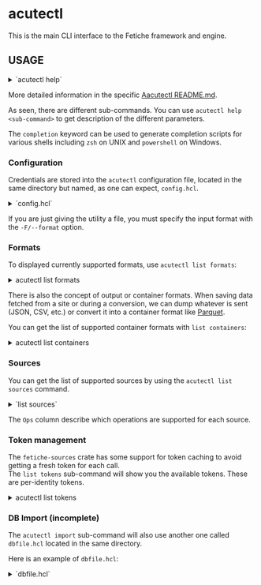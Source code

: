 # acutectl

This is the main CLI interface to the Fetiche framework and engine.

## USAGE

<details>
<summary>`acutectl help`</summary>

```text
$ acutectl
CLI utility to fetch data.

Usage: acutectl [OPTIONS] <COMMAND>

Commands:
  completion  Generate Completion stuff
  fetch       Fetch data from specified site
  import      Import into InfluxDB (WIP)
  list        List information about formats and sources
  stream      Stream from a source
  version     List all package versions
  help        Print this message or the help of the given subcommand(s)

Options:
  -c, --config <CONFIG>  configuration file
  -D, --debug            debug mode
  -o, --output <OUTPUT>  Output file
  -v, --verbose...       Verbose mode
  -h, --help             Print help
```

</details>

More detailed information in the specific [Aacutectl README.md](acutectl/README.md).

As seen, there are different sub-commands. You can use `acutectl help <sub-command>`  to get description of the
different parameters.

The `completion` keyword can be used to generate completion scripts for various shells including `zsh` on UNIX
and `powershell` on Windows.

### Configuration

Credentials are stored into the `acutectl` configuration file, located in the same directory but named, as one
can expect, `config.hcl`.

<details>
<summary>`config.hcl`</summary>

```hcl
version = 1

site "local" {
  username = "aeroscope"
  password = "NOPE"
  token    = "/login"
}

site "big.site.aero" {
  username = "SOMEONE"
  password = "HIDDEN"
  token    = "/auth"
}

site "opensky" {
  login    = "someone"
  password = "SECRET"
}

site "safesky" {
  api_key = "FOOBAR"
}

```

</details>

If you are just giving the utility a file, you must specify the input format with the `-F/--format` option.

### Formats

To displayed currently supported formats, use `acutectl list formats`:

<details>
<summary>acutectl list formats</summary>

```text
acutectl/0.13.0 by Ollivier Robert <ollivier.robert@eurocontrol.int>
CLI utility to fetch data.

List all formats:
┌─────────────┬───────┬───────────────────────────────────────────────────────────────────────────────────────────────┐
│ Name        │ Type  │ Description                                                                                   │
├─────────────┼───────┼───────────────────────────────────────────────────────────────────────────────────────────────┤
│ aeroscope   │ drone │ Data extracted from the DJI Aeroscope antenna.                                                │
├─────────────┼───────┼───────────────────────────────────────────────────────────────────────────────────────────────┤
│ asd         │ drone │ Data gathered & consolidated by ASD.                                                          │
│             │       │ Source: ASD -- URL: https://airspacedrone.com/                                                │
├─────────────┼───────┼───────────────────────────────────────────────────────────────────────────────────────────────┤
│ avionix     │ adsb  │ Flattened ASTERIX cat21-like for Avionix stations.                                            │
│             │       │ Source: Avionix -- URL: http://www.avionix.pl                                                 │
├─────────────┼───────┼───────────────────────────────────────────────────────────────────────────────────────────────┤
│ cat129      │ drone │ Flattened ASTERIX Cat129 data for Drone data.                                                 │
│             │       │ Source: ECTL -- URL: https://www.eurocontrol.int/asterix/                                     │
├─────────────┼───────┼───────────────────────────────────────────────────────────────────────────────────────────────┤
│ cat21       │ adsb  │ Flattened ASTERIX Cat21 data for ADS-B.                                                       │
│             │       │ Source: ECTL -- URL: https://www.eurocontrol.int/asterix/                                     │
├─────────────┼───────┼───────────────────────────────────────────────────────────────────────────────────────────────┤
│ flightaware │ adsb  │ ADS-B data by Flightaware.                                                                    │
│             │       │ Source: Flightaware -- URL: https://flightaware.com/commercial/firehose/documentation/summary │
├─────────────┼───────┼───────────────────────────────────────────────────────────────────────────────────────────────┤
│ impala      │ adsb  │ Flattened StateVector extracted from Opensky Impala DB.                                       │
│             │       │ Source: Opensky -- URL: https://opensky-network.org/data/impala                               │
├─────────────┼───────┼───────────────────────────────────────────────────────────────────────────────────────────────┤
│ opensky     │ adsb  │ Data coming from the Opensky site, mostly ADS-B.                                              │
│             │       │ Source: Opensky -- URL: https://opensky-network.org/                                          │
├─────────────┼───────┼───────────────────────────────────────────────────────────────────────────────────────────────┤
│ safesky     │ adsb  │ Data coming from the Safesky site, mostly ADS-B.                                              │
│             │       │ Source: Safesky -- URL: https://www.safesky.app/                                              │
└─────────────┴───────┴───────────────────────────────────────────────────────────────────────────────────────────────┘
```

The reason for the different categories is to give the engine a hint on how to process the data.
</details>

There is also the concept of output or container formats. When saving data fetched from a site or during a conversion,
we can dump whatever is sent (JSON, CSV, etc.) or convert it into a container format like [Parquet].

You can get the list of supported container formats with `list containers`:
<details>
<summary>acutectl list containers</summary>

```text
acutectl/0.16.0 by Ollivier Robert <ollivier.robert@eurocontrol.int>
CLI utility to fetch data.

List all formats:
┌─────────┬───────┬───────────────────────────────────────────────────────────────────────────────────────────────────────┐
│ Name    │ Type  │ Description                                                                                           │
├─────────┼───────┼───────────────────────────────────────────────────────────────────────────────────────────────────────┤
│ ACSV    │ write │ Annotated CSV, created by InfluxDB.                                                                   │
│         │       │ Source: InfluxData -- URL: https://docs.influxdata.com/influxdb/cloud/reference/syntax/annotated-csv/ │
├─────────┼───────┼───────────────────────────────────────────────────────────────────────────────────────────────────────┤
│ Avro    │ write │ Row-oriented tabular format from Apache Arrow.                                                        │
│         │       │ Source: Apache -- URL: https://avro.apache.org/                                                       │
├─────────┼───────┼───────────────────────────────────────────────────────────────────────────────────────────────────────┤
│ CSV     │ write │ Comma Separated Values aka your friend CSV.                                                           │
│         │       │ Source: IBM -- URL: https://en.wikipedia.org/wiki/CSV                                                 │
├─────────┼───────┼───────────────────────────────────────────────────────────────────────────────────────────────────────┤
│ Parquet │ write │ Apache Parquet export for drone/ADS-B data.                                                           │
│         │       │ Source: Apache -- URL: https://parquet.apache.org/docs/file-format/                                   │
└─────────┴───────┴───────────────────────────────────────────────────────────────────────────────────────────────────────┘
```

</details>

### Sources

You can get the list of supported sources by using the `acutectl list sources` command.

<details>
<summary>`list sources`</summary>

```text
acutectl/0.11.0 by Ollivier Robert <ollivier.robert@eurocontrol.int>
CLI utility to fetch data.

Listing all sources:
╭─────────┬───────┬───────────┬───────────────────────────────────┬─────────┬──────────────╮
│ Name    │ Type  │ Format    │ URL                               │ Auth    │ Ops          │
├─────────┼───────┼───────────┼───────────────────────────────────┼─────────┼──────────────┤
│ eih     │ drone │ aeroscope │ http://127.0.0.1:2400             │ token   │ fetch        │
│ lux     │ drone │ asd       │ https://eur.airspacedrone.com/api │ token   │ fetch        │
│ lux-me  │ drone │ asd       │ https://eur.airspacedrone.com/api │ token   │ fetch        │
│ opensky │ adsb  │ opensky   │ https://opensky-network.org/api   │ login   │ fetch,stream │
│ safesky │ adsb  │ safesky   │ https://public-api.safesky.app    │ API key │ fetch        │
╰─────────┴───────┴───────────┴───────────────────────────────────┴─────────┴──────────────╯
```

</details>

The `Ops` column describe which operations are supported for each source.

### Token management

The `fetiche-sources`  crate has some support for token caching to avoid getting a fresh token for each call.  
The `list tokens` sub-command will show you the available tokens. These are per-identity tokens.

<details>
<summary>acutectl list tokens</summary>

```text
acutectl/0.11.0 by Ollivier Robert <ollivier.robert@eurocontrol.int>
CLI utility to fetch data.

Listing all tokens:
╭───────────────────────────────────────────────────┬───────────────────────────────────╮
│ Path                                              │ Created at                        │
├───────────────────────────────────────────────────┼───────────────────────────────────┤
│ asd_default_token-some.user@eurocontrol.int       │ 2023-05-31 20:31:43.027646800 UTC │
│ asd_default_token-ollivier.robert@eurocontrol.int │ 2023-05-24 09:17:44.891997300 UTC │
╰───────────────────────────────────────────────────┴───────────────────────────────────╯
```

</details>

### DB Import (incomplete)

The `acutectl import` sub-command will also use another one called `dbfile.hcl`  located in the same directory.

Here is an example of `dbfile.hcl`:

<details>
<summary>`dbfile.hcl`</summary>

```hcl
version = 1

db "local" {
  type   = sqlite
  format = "dronepoint"
  file   = "sqlite:///var/db/adsb.sqlite"
}

db "next" {
  type   = pgsql
  format = "opensky"
  url    = "pgsql://mydbserver:5432/adsb-data"
}

db "time" {
  type  = influxdb
  url   = "http://localhost:8600"
  token = "NOT DISCLOSED HERE"
}
```

> NOTE:  This will almost certainly change in the near future when I get to implement the DB import.

</details>

[Parquet]: https://parquet.apache.org/docs/file-format/

